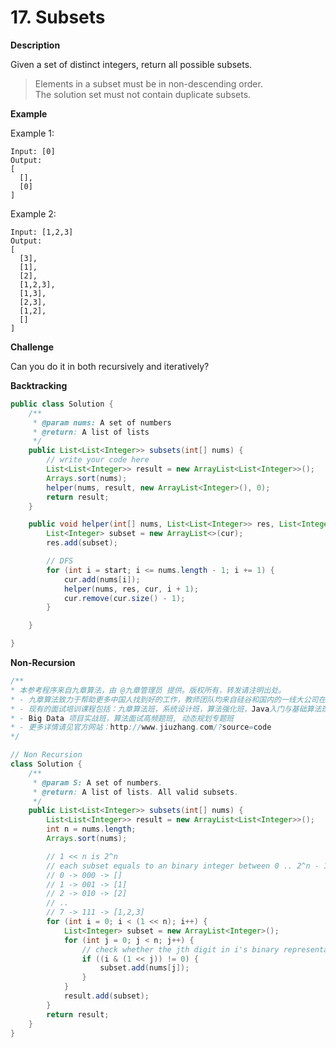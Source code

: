 # 17. Subsets

**Description**

Given a set of distinct integers, return all possible subsets.

> Elements in a subset must be in non-descending order.  
> The solution set must not contain duplicate subsets.


**Example**

Example 1:

```
Input: [0]
Output:
[
  [],
  [0]
]
```

Example 2:

```
Input: [1,2,3]
Output:
[
  [3],
  [1],
  [2],
  [1,2,3],
  [1,3],
  [2,3],
  [1,2],
  []
]
```

**Challenge**

Can you do it in both recursively and iteratively?


**Backtracking**

```java
public class Solution {
    /**
     * @param nums: A set of numbers
     * @return: A list of lists
     */
    public List<List<Integer>> subsets(int[] nums) {
        // write your code here
        List<List<Integer>> result = new ArrayList<List<Integer>>();
        Arrays.sort(nums);
        helper(nums, result, new ArrayList<Integer>(), 0);
        return result;
    }

    public void helper(int[] nums, List<List<Integer>> res, List<Integer> cur, int start) {
        List<Integer> subset = new ArrayList<>(cur);
        res.add(subset);

        // DFS
        for (int i = start; i <= nums.length - 1; i += 1) {
            cur.add(nums[i]);
            helper(nums, res, cur, i + 1);
            cur.remove(cur.size() - 1);
        }

    }

}
```

**Non-Recursion**

```java
/**
* 本参考程序来自九章算法，由 @九章管理员 提供。版权所有，转发请注明出处。
* - 九章算法致力于帮助更多中国人找到好的工作，教师团队均来自硅谷和国内的一线大公司在职工程师。
* - 现有的面试培训课程包括：九章算法班，系统设计班，算法强化班，Java入门与基础算法班，Android 项目实战班，
* - Big Data 项目实战班，算法面试高频题班, 动态规划专题班
* - 更多详情请见官方网站：http://www.jiuzhang.com/?source=code
*/ 

// Non Recursion
class Solution {
    /**
     * @param S: A set of numbers.
     * @return: A list of lists. All valid subsets.
     */
    public List<List<Integer>> subsets(int[] nums) {
        List<List<Integer>> result = new ArrayList<List<Integer>>();
        int n = nums.length;
        Arrays.sort(nums);

        // 1 << n is 2^n
        // each subset equals to an binary integer between 0 .. 2^n - 1
        // 0 -> 000 -> []
        // 1 -> 001 -> [1]
        // 2 -> 010 -> [2]
        // ..
        // 7 -> 111 -> [1,2,3]
        for (int i = 0; i < (1 << n); i++) {
            List<Integer> subset = new ArrayList<Integer>();
            for (int j = 0; j < n; j++) {
                // check whether the jth digit in i's binary representation is 1
                if ((i & (1 << j)) != 0) {
                    subset.add(nums[j]);
                }
            }
            result.add(subset);
        }
        return result;
    }
}
```
